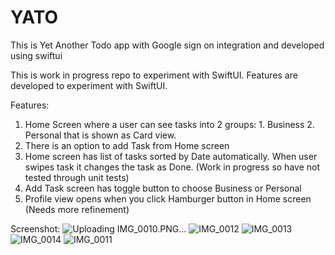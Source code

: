 # YATO
This is Yet Another Todo app with Google sign on integration and developed using swiftui

This is work in progress repo to experiment with SwiftUI. Features are developed to experiment with SwiftUI.

Features:
1. Home Screen where a user can see tasks into 2 groups: 1. Business 2. Personal that is shown as Card view.
2. There is an option to add Task from Home screen
3. Home screen has list of tasks sorted by Date automatically. When user swipes task it changes the task as Done. (Work in progress so have not tested through unit tests)
4. Add Task screen has toggle button to choose Business or Personal
5. Profile view opens when you click Hamburger button in Home screen (Needs more refinement) 

Screenshot:
![Uploading IMG_0010.PNG…]()
![IMG_0012](https://user-images.githubusercontent.com/6167632/145233509-1a27cac9-5a36-44ca-be4f-bf84d3356408.PNG)
![IMG_0013](https://user-images.githubusercontent.com/6167632/145233520-5bb09851-cb50-485e-a5c3-27c69aa62fd0.PNG)
![IMG_0014](https://user-images.githubusercontent.com/6167632/145233454-e18844cc-13bd-430f-b0f9-91573ee33d27.PNG)
![IMG_0011](https://user-images.githubusercontent.com/6167632/145233528-78f83cbc-200e-416f-863c-7b30d2753beb.PNG)

